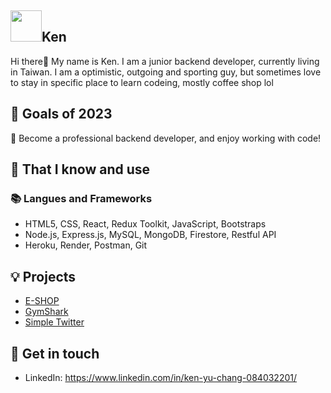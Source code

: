 ## <img width="50px" src="https://raw.githubusercontent.com/ms314006/ms314006/basic/resource/gqsm.png" />Ken

Hi there👋
My name is Ken. 
I am a junior backend developer, currently living in Taiwan. 
I am a optimistic, outgoing and sporting guy, but sometimes love to stay in specific place to learn codeing, mostly coffee shop lol


## 🔭 Goals of 2023 
👊 Become a professional backend developer, and enjoy working with code!


## 🧠 That I know and use
### 📚 Langues and Frameworks
- HTML5, CSS, React, Redux Toolkit, JavaScript, Bootstraps
- Node.js, Express.js, MySQL, MongoDB, Firestore, Restful API
- Heroku, Render, Postman, Git


## 💡 Projects
- [E-SHOP](https://github.com/KenYuChang/E-SHOP)
- [GymShark](https://github.com/KenYuChang/GymShark)
- [Simple Twitter](https://github.com/KenYuChang/twitter-api-2020)

## 🔗 Get in touch
- LinkedIn: https://www.linkedin.com/in/ken-yu-chang-084032201/
